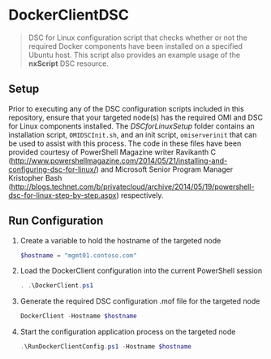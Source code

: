# DockerClientDSC
> DSC for Linux configuration script that checks whether or not the required Docker components have been installed on a specified Ubuntu host. This script also provides an example usage of the **nxScript** DSC resource.

## Setup

Prior to executing any of the DSC configuration scripts included in this repository, ensure that your targeted node(s) has the required OMI and DSC for Linux components installed. The *DSCforLinuxSetup* folder contains an installation script, `OMIDSCInit.sh`, and an init script, `omiserverinit` that can be used to assist with this process. The code in these files have been provided courtesy of PowerShell Magazine writer Ravikanth C (http://www.powershellmagazine.com/2014/05/21/installing-and-configuring-dsc-for-linux/) and Microsoft Senior Program Manager Kristopher Bash (http://blogs.technet.com/b/privatecloud/archive/2014/05/19/powershell-dsc-for-linux-step-by-step.aspx) respectively.

## Run Configuration

1. Create a variable to hold the hostname of the targeted node

	```powershell
	$hostname = "mgmt01.contoso.com"
	```

2. Load the DockerClient configuration into the current PowerShell session

	```powershell
	. .\DockerClient.ps1
	```

3. Generate the required DSC configuration .mof file for the targeted node

	```powershell
	DockerClient -Hostname $hostname
	```

4. Start the configuration application process on the targeted node

	```powershell
	.\RunDockerClientConfig.ps1 -Hostname $hostname
	```